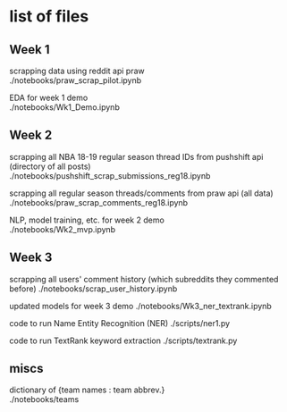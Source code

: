 # list of files

## Week 1

scrapping data using reddit api praw  
./notebooks/praw_scrap_pilot.ipynb  

EDA for week 1 demo  
./notebooks/Wk1_Demo.ipynb  

## Week 2

scrapping all NBA 18-19 regular season thread IDs from pushshift api (directory of all posts)  
./notebooks/pushshift_scrap_submissions_reg18.ipynb  

scrapping all regular season threads/comments from praw api (all data)  
./notebooks/praw_scrap_comments_reg18.ipynb  

NLP, model training, etc. for week 2 demo  
./notebooks/Wk2_mvp.ipynb  

## Week 3
scrapping all users' comment history (which subreddits they commented before) 
./notebooks/scrap_user_history.ipynb 

updated models for week 3 demo 
./notebooks/Wk3_ner_textrank.ipynb 

code to run Name Entity Recognition (NER) 
./scripts/ner1.py 

code to run TextRank keyword extraction 
./scripts/textrank.py 

## miscs

dictionary of {team names : team abbrev.}  
./notebooks/teams

